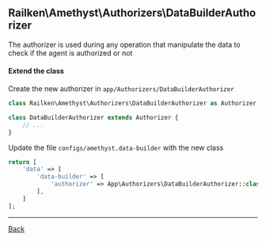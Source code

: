 ## Railken\Amethyst\Authorizers\DataBuilderAuthorizer

The authorizer is used during any operation that manipulate the data to check if the agent is authorized or not

#### Extend the class

Create the new authorizer in `app/Authorizers/DataBuilderAuthorizer`
```php
class Railken\Amethyst\Authorizers\DataBuilderAuthorizer as Authorizer;

class DataBuilderAuthorizer extends Authorizer {
	// ...
}
```
Update the file `configs/amethyst.data-builder` with the new class
```php
return [
    'data' => [
        'data-builder' => [
            'authorizer' => App\Authorizers\DataBuilderAuthorizer::class,
        ],
    ]
];
```

---
[Back](index.md)